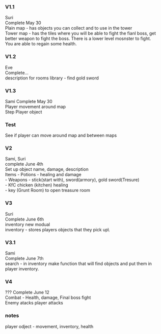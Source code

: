 ### V1.1
Suri\
Complete May 30\
Plain map - has objects you can collect and to use in the tower\
Tower map - has the tiles where you will be able to fight the fianl boss, get better weapon to fight the boss. There is a lower level mosnster to fight. You are able to regain some health.


### V1.2
Eve\
Complete...\
description for rooms
library - find gold sword

### V1.3
Sami 
Complete May 30\
Player movement around map\
Step Player object

### Test
See if player can move around map and between maps

### V2
Sami, Suri\
complete June 4th\
Set up object name, damage, description\
Items - Potions - healing and damage\
      - Weapons - stick(start with), sword(armory), gold sword(Tresure)\
      - KfC chicken (kitchen) healing\
      - key (Grunt Room) to open treasure room


### V3 
Suri\
Complete June 6th\
inventory new modual\
inventory - stores players objects that they pick up\


### V3.1
Sami\
Complete June 7th\
search - in inventory
make function that will find objects and put them in player inventory. 


### V4
???
Complete June 12\
Combat - Health, damage, Final boss fight\
Enemy atacks
player attacks


      

      


### notes
player odject - movement, inventory, health